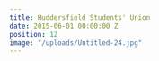 ```yaml
---
title: Huddersfield Students' Union
date: 2015-06-01 00:00:00 Z
position: 12
image: "/uploads/Untitled-24.jpg"
---
```


